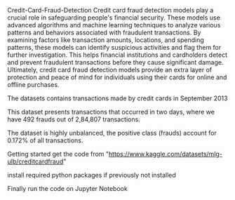 Credit-Card-Fraud-Detection
Credit card fraud detection models play a crucial role in safeguarding people's financial security. These models use advanced algorithms and machine learning techniques to analyze various patterns and behaviors associated with fraudulent transactions. By examining factors like transaction amounts, locations, and spending patterns, these models can identify suspicious activities and flag them for further investigation. This helps financial institutions and cardholders detect and prevent fraudulent transactions before they cause significant damage. Ultimately, credit card fraud detection models provide an extra layer of protection and peace of mind for individuals using their cards for online and offline purchases.

The datasets contains transactions made by credit cards in September 2013

This dataset presents transactions that occurred in two days, where we have 492 frauds out of 2,84,807 transactions.

The dataset is highly unbalanced, the positive class (frauds) account for 0.172% of all transactions.

Getting started
get the code from "https://www.kaggle.com/datasets/mlg-ulb/creditcardfraud"

install required python packages if previously not installed

Finally run the code on Jupyter Notebook
